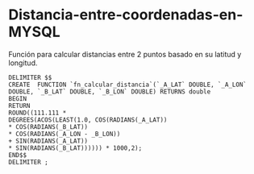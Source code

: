 # Distancia-entre-coordenadas-en-MYSQL
Función para calcular distancias entre 2 puntos basado en su latitud y longitud.
```MYSQL
DELIMITER $$
CREATE  FUNCTION `fn_calcular_distancia`(`_A_LAT` DOUBLE, `_A_LON` DOUBLE, `_B_LAT` DOUBLE, `_B_LON` DOUBLE) RETURNS double
BEGIN
RETURN 
ROUND((111.111 *
DEGREES(ACOS(LEAST(1.0, COS(RADIANS(_A_LAT))
* COS(RADIANS(_B_LAT))
* COS(RADIANS(_A_LON - _B_LON))
+ SIN(RADIANS(_A_LAT))
* SIN(RADIANS(_B_LAT)))))) * 1000,2);
END$$
DELIMITER ;
```
